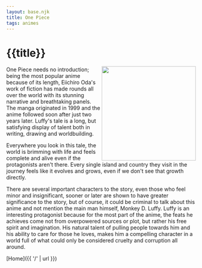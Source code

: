 ```yaml
---
layout: base.njk
title: One Piece
tags: animes
---
```


# {{title}}

<img align="right" src="/static/img/OP.jpg" width="250" height="auto">

One Piece needs no introduction; being the most popular anime because of its length, Eiichiro Oda's work of fiction has made rounds all over the world with its stunning narrative and breathtaking panels. The manga originated in 1999 and the anime followed soon after just two years later. Luffy's tale is a long, but satisfying display of talent both in writing, drawing and worldbuilding. 

Everywhere you look in this tale, the world is brimming with life and feels complete and alive even if the protagonists aren't there. Every single island and country they visit in the journey feels like it evolves and grows, even if we don't see that growth directly. 

There are several important characters to the story, even those who feel minor and insignificant, sooner or later are shown to have greater significance to the story, but of course, it could be criminal to talk about this anime and not mention the main man himself, Monkey D. Luffy. Luffy is an interesting protagonist because for the most part of the anime, the feats he achieves come not from overpowered sources or plot, but rather his free spirit and imagination. His natural talent of pulling people towards him and his ability to care for those he loves, makes him a compelling character in a world full of what could only be considered cruelty and corruption all around.

[Home]({{ '/' | url }})
